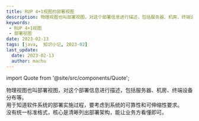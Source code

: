 ```yaml
---
title: RUP 4+1视图的部署视图
description: 物理视图也叫部署视图，对这个部署信息进行描述，包括服务器、机房、终端设备分布等。 
keywords:
 - RUP 4+1视图
 - 部署视图
date: 2023-02-13
tags: [java,  知识小记, 2023-02]
last_update:
  date: 2023-02-13
  author: machu
---
```


import Quote from '@site/src/components/Quote';

> <Quote></Quote>

物理视图也叫部署视图，对这个部署信息进行描述，包括服务器、机房、终端设备分布等。  
用于知道软件系统的部署实施过程，要考虑到系统的可靠性和可伸缩性要求。    
没有统一标准格式，核心是清晰列出部署架构，能让业务方看懂即可。  
